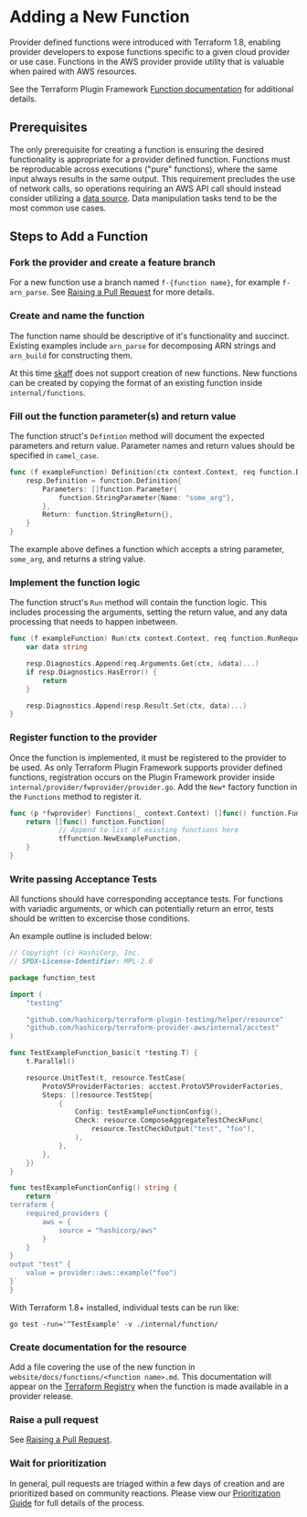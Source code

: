 # Adding a New Function

Provider defined functions were introduced with Terraform 1.8, enabling provider developers to expose functions specific to a given cloud provider or use case.
Functions in the AWS provider provide utility that is valuable when paired with AWS resources.

See the Terraform Plugin Framework [Function documentation](TODO) for additional details.

## Prerequisites

The only prerequisite for creating a function is ensuring the desired functionality is appropriate for a provider defined function.
Functions must be reproducable across executions ("pure" functions), where the same input always results in the same output.
This requirement precludes the use of network calls, so operations requiring an AWS API call should instead consider utilizing a [data source](add-a-new-datasource.md).
Data manipulation tasks tend to be the most common use cases.

## Steps to Add a Function

### Fork the provider and create a feature branch

For a new function use a branch named `f-{function name}`, for example `f-arn_parse`.
See [Raising a Pull Request](raising-a-pull-request.md) for more details.

### Create and name the function

The function name should be descriptive of it's functionality and succinct.
Existing examples include `arn_parse` for decomposing ARN strings and `arn_build` for constructing them.

At this time [skaff](skaff.md) does not support creation of new functions.
New functions can be created by copying the format of an existing function inside `internal/functions`.

### Fill out the function parameter(s) and return value

The function struct's `Defintion` method will document the expected parameters and return value.
Parameter names and return values should be specified in `camel_case`.

```go
func (f exampleFunction) Definition(ctx context.Context, req function.DefinitionRequest, resp *function.DefinitionResponse) {
	resp.Definition = function.Definition{
		Parameters: []function.Parameter{
			function.StringParameter{Name: "some_arg"},
		},
		Return: function.StringReturn{},
	}
}
```

The example above defines a function which accepts a string parameter, `some_arg`, and returns a string value.

### Implement the function logic

The function struct's `Run` method will contain the function logic.
This includes processing the arguments, setting the return value, and any data processing that needs to happen inbetween.

```go
func (f exampleFunction) Run(ctx context.Context, req function.RunRequest, resp *function.RunResponse) {
	var data string

	resp.Diagnostics.Append(req.Arguments.Get(ctx, &data)...)
	if resp.Diagnostics.HasError() {
		return
	}

	resp.Diagnostics.Append(resp.Result.Set(ctx, data)...)
}
```

### Register function to the provider

Once the function is implemented, it must be registered to the provider to be used.
As only Terraform Plugin Framework supports provider defined functions, registration occurs on the Plugin Framework provider inside `internal/provider/fwprovider/provider.go`.
Add the `New*` factory function in the `Functions` method to register it.

```go
func (p *fwprovider) Functions(_ context.Context) []func() function.Function {
	return []func() function.Function{
            // Append to list of existing functions here
            tffunction.NewExampleFunction,
	}
}
```

### Write passing Acceptance Tests

All functions should have corresponding acceptance tests.
For functions with variadic arguments, or which can potentially return an error, tests should be written to excercise those conditions.

An example outline is included below:

```go
// Copyright (c) HashiCorp, Inc.
// SPDX-License-Identifier: MPL-2.0

package function_test

import (
	"testing"

	"github.com/hashicorp/terraform-plugin-testing/helper/resource"
	"github.com/hashicorp/terraform-provider-aws/internal/acctest"
)

func TestExampleFunction_basic(t *testing.T) {
	t.Parallel()

	resource.UnitTest(t, resource.TestCase{
		ProtoV5ProviderFactories: acctest.ProtoV5ProviderFactories,
		Steps: []resource.TestStep{
			{
				Config: testExampleFunctionConfig(),
				Check: resource.ComposeAggregateTestCheckFunc(
					resource.TestCheckOutput("test", "foo"),
				),
			},
		},
	})
}

func testExampleFunctionConfig() string {
	return `
terraform {
	required_providers {
		aws = {
			source = "hashicorp/aws"
		}
	}
}
output "test" {
	value = provider::aws::example("foo")
}`
}
```

With Terraform 1.8+ installed, individual tests can be run like:

```console
go test -run='^TestExample' -v ./internal/function/
```

### Create documentation for the resource

Add a file covering the use of the new function in `website/docs/functions/<function name>.md`.
This documentation will appear on the [Terraform Registry](https://registry.terraform.io/providers/hashicorp/aws/latest) when the function is made available in a provider release.

### Raise a pull request

See [Raising a Pull Request](raising-a-pull-request.md).

### Wait for prioritization

In general, pull requests are triaged within a few days of creation and are prioritized based on community reactions.
Please view our [Prioritization Guide](prioritization.md) for full details of the process.
